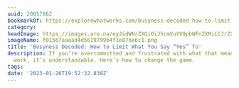 ```yaml
---
uuid: 20057862
bookmarkOf: https://explorewhatworks.com/busyness-decoded-how-to-limit-what-you-say-yes-to/
category:
headImage: https://images.are.na/eyJidWNrZXQiOiJhcmVuYV9pbWFnZXMiLCJrZXkiOiIyMDA1Nzg2Mi9vcmlnaW5hbF9mMDE1NjdhYWFhZDRkNTYxOTc5OWI0ZjFlODdiZTZjMS5wbmciLCJlZGl0cyI6eyJyZXNpemUiOnsid2lkdGgiOjEyMDAsImhlaWdodCI6MTIwMCwiZml0IjoiaW5zaWRlIiwid2l0aG91dEVubGFyZ2VtZW50Ijp0cnVlfSwid2VicCI6eyJxdWFsaXR5Ijo5MH0sImpwZWciOnsicXVhbGl0eSI6OTB9LCJyb3RhdGUiOm51bGx9fQ==?bc=0
imageName: f01567aaaad4d5619799b4f1e87be6c1.png
title: 'Busyness Decoded: How to Limit What You Say “Yes” To'
description: If you’re overcommitted and frustrated with what that means for your
  work, it’s understandable. Here’s how to change the game.
tags:
date: '2023-01-26T19:52:32.838Z'
---
```

